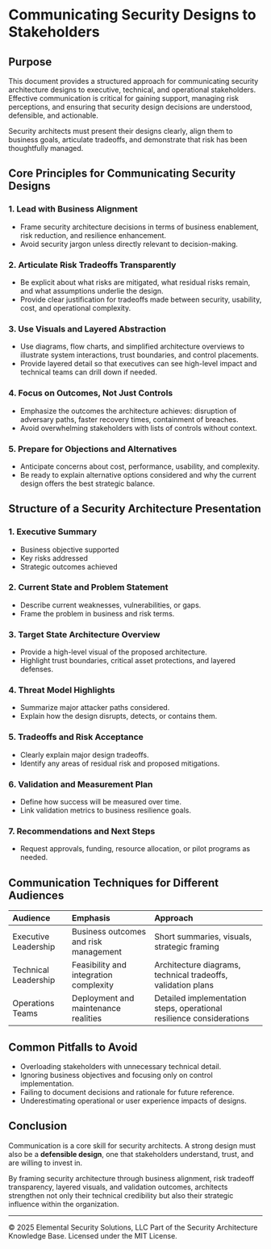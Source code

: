 # Communicating Security Designs to Stakeholders

## Purpose

This document provides a structured approach for communicating security architecture designs to executive, technical, and operational stakeholders. Effective communication is critical for gaining support, managing risk perceptions, and ensuring that security design decisions are understood, defensible, and actionable.

Security architects must present their designs clearly, align them to business goals, articulate tradeoffs, and demonstrate that risk has been thoughtfully managed.


## Core Principles for Communicating Security Designs

### 1. Lead with Business Alignment
- Frame security architecture decisions in terms of business enablement, risk reduction, and resilience enhancement.
- Avoid security jargon unless directly relevant to decision-making.

### 2. Articulate Risk Tradeoffs Transparently
- Be explicit about what risks are mitigated, what residual risks remain, and what assumptions underlie the design.
- Provide clear justification for tradeoffs made between security, usability, cost, and operational complexity.

### 3. Use Visuals and Layered Abstraction
- Use diagrams, flow charts, and simplified architecture overviews to illustrate system interactions, trust boundaries, and control placements.
- Provide layered detail so that executives can see high-level impact and technical teams can drill down if needed.

### 4. Focus on Outcomes, Not Just Controls
- Emphasize the outcomes the architecture achieves: disruption of adversary paths, faster recovery times, containment of breaches.
- Avoid overwhelming stakeholders with lists of controls without context.

### 5. Prepare for Objections and Alternatives
- Anticipate concerns about cost, performance, usability, and complexity.
- Be ready to explain alternative options considered and why the current design offers the best strategic balance.


## Structure of a Security Architecture Presentation

### 1. Executive Summary
- Business objective supported
- Key risks addressed
- Strategic outcomes achieved

### 2. Current State and Problem Statement
- Describe current weaknesses, vulnerabilities, or gaps.
- Frame the problem in business and risk terms.

### 3. Target State Architecture Overview
- Provide a high-level visual of the proposed architecture.
- Highlight trust boundaries, critical asset protections, and layered defenses.

### 4. Threat Model Highlights
- Summarize major attacker paths considered.
- Explain how the design disrupts, detects, or contains them.

### 5. Tradeoffs and Risk Acceptance
- Clearly explain major design tradeoffs.
- Identify any areas of residual risk and proposed mitigations.

### 6. Validation and Measurement Plan
- Define how success will be measured over time.
- Link validation metrics to business resilience goals.

### 7. Recommendations and Next Steps
- Request approvals, funding, resource allocation, or pilot programs as needed.


## Communication Techniques for Different Audiences

| Audience | Emphasis | Approach |
|:---------|:---------|:---------|
| Executive Leadership | Business outcomes and risk management | Short summaries, visuals, strategic framing |
| Technical Leadership | Feasibility and integration complexity | Architecture diagrams, technical tradeoffs, validation plans |
| Operations Teams | Deployment and maintenance realities | Detailed implementation steps, operational resilience considerations |


## Common Pitfalls to Avoid

- Overloading stakeholders with unnecessary technical detail.
- Ignoring business objectives and focusing only on control implementation.
- Failing to document decisions and rationale for future reference.
- Underestimating operational or user experience impacts of designs.


## Conclusion

Communication is a core skill for security architects. A strong design must also be a **defensible design**, one that stakeholders understand, trust, and are willing to invest in.

By framing security architecture through business alignment, risk tradeoff transparency, layered visuals, and validation outcomes, architects strengthen not only their technical credibility but also their strategic influence within the organization.

---
© 2025 Elemental Security Solutions, LLC
Part of the Security Architecture Knowledge Base.
Licensed under the MIT License.
